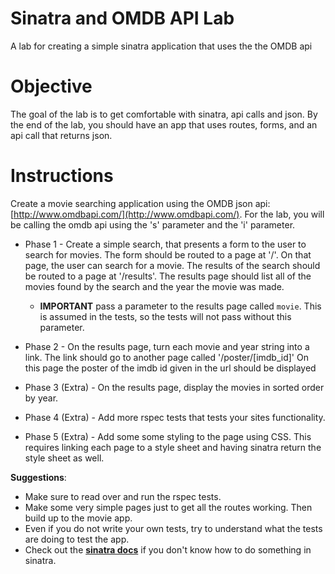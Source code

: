 # Sinatra and OMDB API Lab
A lab for creating a simple sinatra application that uses the the OMDB api

# Objective

The goal of the lab is to get comfortable with sinatra, api calls and json.  By the end of the lab, you should have an app that uses routes, forms, and an api call that returns json.

# Instructions

Create a movie searching application using the OMDB json api: [http://www.omdbapi.com/](http://www.omdbapi.com/).  For the lab, you will be calling the omdb api using the 's' parameter and the 'i' parameter.

* Phase 1 - Create a simple search, that presents a form to the user to search for movies.  The form should be routed to a page at '/'.  On that page, the user can search for a movie.  The results of the search should be routed to a page at '/results'. The results page should list all of the movies found by the search and the year the movie was made.
	* __IMPORTANT__ pass a parameter to the results page called ```movie```.  This is assumed in the tests, so the tests will not pass without this parameter.
	

* Phase 2 - On the results page, turn each movie and year string into a link.  The link should go to another page called '/poster/[imdb_id]'  On this page the poster of the imdb id given in the url should be displayed

* Phase 3 (Extra) - On the results page, display the movies in sorted order by year.
* Phase 4 (Extra) - Add more rspec tests that tests your sites functionality.

* Phase 5 (Extra) - Add some some styling to the page using CSS.  This requires linking each page to a style sheet and having sinatra return the style sheet as well. 

__Suggestions__:

* Make sure to read over and run the rspec tests.
* Make some very simple pages just to get all the routes working.  Then build up to the movie app.
* Even if you do not write your own tests, try to understand what the tests are doing to test the app.
* Check out the __[sinatra docs](http://www.sinatrarb.com/intro.html)__ if you don't know how to do something in sinatra.


